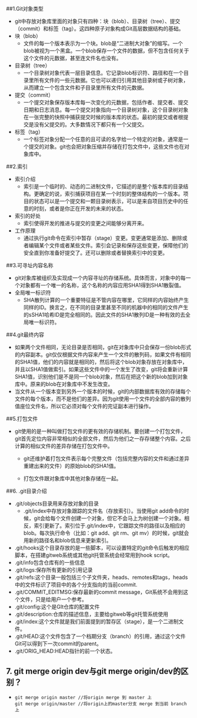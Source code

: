 ##1.Git对象类型
*	git中存放对象库里面的对象只有四种：块（blob）、目录树（tree）、提交（commit）和标签（tag）。这四种原子对象构成Git高层数据结构的基础。
  * 块（blob）
    * 文件的每一个版本表示为一个块。blob是“二进制大对象”的缩写。一个blob被视为一个黑盒。一个blob保存一个文件的数据，但不包含任何关于这个文件的元数据，甚至连文件名也没有。
  * 目录树（tree）
    * 一个目录树对象代表一层目录信息。它记录blob标识符、路径和在一个目录里所有文件的一些元数据。它也可以递归引用其他目录树或子树对象，从而建立一个包含文件和子目录里所有文件的元数据。
  * 提交（commit）
    * 一个提交对象保存版本库每一次变化的元数据，包括作者、提交者、提交日期和日志消息。每一个提交对象指向一个目录树对象，这个目录树对象在一张完整的快照中捕获提交时候的版本库的状态。最初的提交或者根提交是没有父提交的。大多数情况下都只有一个父提交。
  * 标签（tag）
    * 一个标签对象分配一个任意的且可读的名字给一个特定的对象，通常是一个提交的对象。git也会把对象压缩并存储在打包文件中，这些文件也在对象库中。


##2.索引
* 索引介绍
  * 索引是一个临时的、动态的二进制文件，它描述的是整个版本库的目录结构。更确定的说，索引捕获项目在某一个时刻的整体结构的一个版本。项目的状态可以是一个提交和一颗目录树表示，可以是来自项目历史中的任意的时刻，或者是你正在开发的未来的状态。
* 索引的好处
  * 索引使得开发的推进与提交的变更之间能够分离开来。
* 工作原理
  * 通过执行git命令在索引中暂存（stage）变更。变更通常是添加、删除或者编辑某个文件或者某些文件。索引会记录和保存这些变更，保障他们的安全直到你准备好提交了。还可以删除或者替换索引中的变更。

##3.可寻址内容名称
* git对象库被组织及实现成一个内容寻址的存储系统。具体而言，对象中的每一个对象都有一个唯一的名称，这个名称的内容应用SHA1得到SHA1散裂值。
* 全局唯一标识符
  *  SHA散列计算的一个重要特征是不管内容在哪里，它同样的内容始终产生同样的ID。换言之，在不同的目录里甚至不同的机器中的相同的文件产生的sSHA1哈希ID是完全相同的。因此文件的SHA1散列ID是一种有效的去全局唯一标识符。

##4.git最终内容
* 如果两个文件相同，无论目录是否相同，git在对象库中只会保存一份blob形式的内容副本。git仅仅根据文件内容来产生一个文件的散列码，如果文件有相同的SHA1值，他们的内容就是相同的，然后将这个blob对象存放在对象库中，并且以SHA1值做索引。如果这些文件中的一个发生了改变，git将会重新计算SHA1值，识别他们是不是同一个blob对象，然后在把这个新的blob加到对象库中。原来的blob在对象库中不发生改变。
* 当文件从一个版本变到另外一个版本的时候，git的内部数据库有效的存储每个文件的每个版本，而不是他们的差异。因为git使用一个文件的全部内容的散列值座位文件名，所以它必须对每个文件的完证副本进行操作。

##5.打包文件

* git使用的是一种叫做打包文件的更有效的存储机制。要创建一个打包文件，git首先定位内容非常相似的全部文件，然后为他们之一存存储整个内容。之后计算的相似文件的差异存储在打包文件中。

  * git还维护着打包文件表示每个完整文件（包括完整内容的文件和通过差异重建出来的文件）的原始blob的SHA1值。


  * 打包文件跟对象库中其他对象存储在一起。

##6. .git目录介绍
* .git/objects目录用来存放对象的目录
  * .git/index中存放对象跟踪的文件名（存放索引）。当使用git add命令的时候，git会给每个文件创建一个对象，但它不会马上为树创建一个对象。相反，索引更新了。索引位于.git/index中，它跟踪文件的路径以及相应的blob。每次执行命令（比如：git add、git rm、git mv）的时候，git就会用新的路径名和blob信息来更新索引。
* .git/hooks这个目录存放的是一些脚本，可以设置特定的git命令后触发的相应脚本，在搭建gitweb系统或其他git托管系统会经常用到hook script。
* .git/info包含仓库有的一些信息
* .git/logs:保存所有更新的引用记录
* .git/refs:这个目录一般包括三个子文件夹，heads、remotes和tags，heads中的文件标识了项目中的各个分支指向的当前commit.
* .git/COMMIT_EDITMSG:保存最新的commit message，Git系统不会用到这个文件，只是给用户一个参考。
* .git/config:这个是GIt仓库的配置文件
* .git/description:仓库的描述信息，主要给gitweb等git托管系统使用
* .git/index:这个文件就是我们前面提到的暂存区（stage），是一个二进制文件。
* .git/HEAD:这个文件包含了一个档期分支（branch）的引用，通过这个文件Git可以得到下一次commit的parent。
* .git/ORIG_HEAD:HEAD指针的前一个状态。

## 7. git merge origin dev与git merge origin/dev的区别？

* ```git
  git merge origin master //将origin merge 到 master 上
  git merge origin/master //将origin上的master分支 merge 到当前 branch 上 
  ```